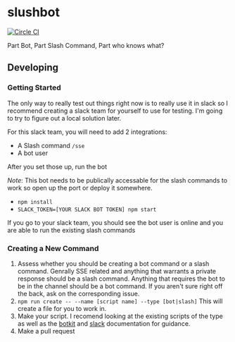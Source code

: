 # slushbot

[![Circle CI](https://circleci.com/gh/rit-sse/slushbot.svg?style=svg)](https://circleci.com/gh/rit-sse/slushbot)

Part Bot, Part Slash Command, Part who knows what?

## Developing

### Getting Started

The only way to really test out things right now is to really use it in slack so I recommend creating a slack team for yourself to use for testing. I'm going to try to figure out a local solution later.

For this slack team, you will need to add 2 integrations:
* A Slash command `/sse`
* A bot user

After you set those up, run the bot

*Note*: This bot needs to be publically accessable for the slash commands to work so open up the port or deploy it somewhere.

* `npm install`
* `SLACK_TOKEN=[YOUR SLACK BOT TOKEN] npm start`

If you go to your slack team, you should see the bot user is online and you are able to run the existing slash commands

### Creating a New Command

1. Assess whether you should be creating a bot command or a slash command. Genrally SSE related and anything that warrants a private response should be a slash command. Anything that requires the bot to be in the channel should be a bot command.  If you aren't sure right off the back, ask on the corresponding issue.
2. `npm run create -- --name [script name] --type [bot|slash]` This will create a file for you to work in.
3. Make your script. I recomend looking at the existing scripts of the type as well as the [botkit](https://github.com/howdyai/botkit) and [slack](https://api.slack.com) documentation for guidance.
4. Make a pull request
